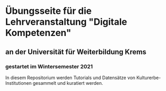 # Übungsseite für die Lehrveranstaltung "Digitale Kompetenzen"
## an der Universität für Weiterbildung Krems
### gestartet im Wintersemester 2021

In diesem Repositorium werden Tutorials und Datensätze von Kulturerbe-Institutionen gesammelt und kuratiert werden.
